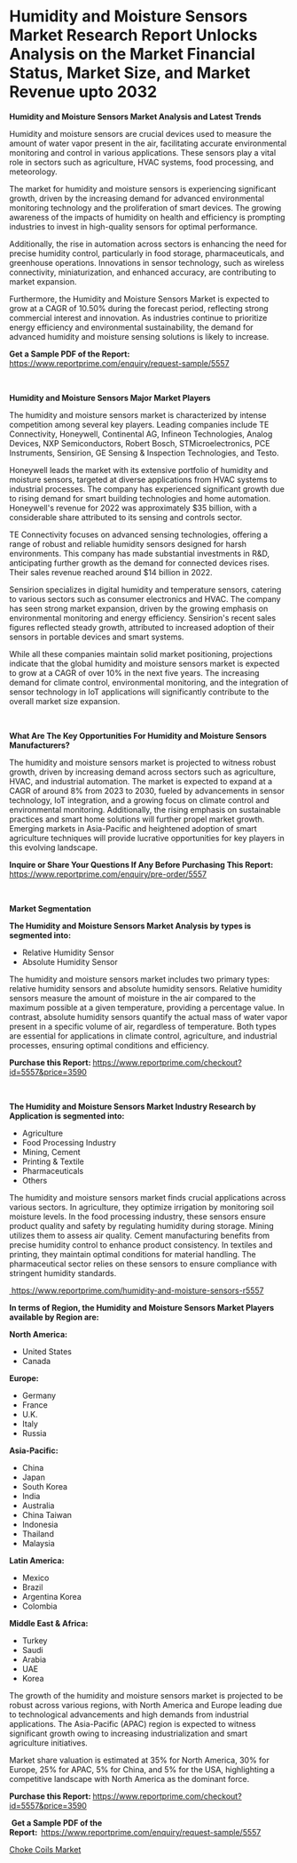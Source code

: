 <p><h1>Humidity and Moisture Sensors Market Research Report Unlocks Analysis on the Market Financial Status, Market Size, and Market Revenue upto 2032</h1></p><p><strong>Humidity and Moisture Sensors Market Analysis and Latest Trends</strong></p>
<p><p>Humidity and moisture sensors are crucial devices used to measure the amount of water vapor present in the air, facilitating accurate environmental monitoring and control in various applications. These sensors play a vital role in sectors such as agriculture, HVAC systems, food processing, and meteorology. </p><p>The market for humidity and moisture sensors is experiencing significant growth, driven by the increasing demand for advanced environmental monitoring technology and the proliferation of smart devices. The growing awareness of the impacts of humidity on health and efficiency is prompting industries to invest in high-quality sensors for optimal performance.</p><p>Additionally, the rise in automation across sectors is enhancing the need for precise humidity control, particularly in food storage, pharmaceuticals, and greenhouse operations. Innovations in sensor technology, such as wireless connectivity, miniaturization, and enhanced accuracy, are contributing to market expansion.</p><p>Furthermore, the Humidity and Moisture Sensors Market is expected to grow at a CAGR of 10.50% during the forecast period, reflecting strong commercial interest and innovation. As industries continue to prioritize energy efficiency and environmental sustainability, the demand for advanced humidity and moisture sensing solutions is likely to increase.</p></p>
<p><strong>Get a Sample PDF of the Report:&nbsp;</strong> <a href="https://www.reportprime.com/enquiry/request-sample/5557?utm_campaign=2788&utm_medium=2&utm_source=Github&utm_content=ia&utm_term=19032025&utm_id=humidity-and-moisture-sensors">https://www.reportprime.com/enquiry/request-sample/5557</a></p>
<p>&nbsp;</p>
<p><strong>Humidity and Moisture Sensors Major Market Players</strong></p>
<p><p>The humidity and moisture sensors market is characterized by intense competition among several key players. Leading companies include TE Connectivity, Honeywell, Continental AG, Infineon Technologies, Analog Devices, NXP Semiconductors, Robert Bosch, STMicroelectronics, PCE Instruments, Sensirion, GE Sensing & Inspection Technologies, and Testo.</p><p>Honeywell leads the market with its extensive portfolio of humidity and moisture sensors, targeted at diverse applications from HVAC systems to industrial processes. The company has experienced significant growth due to rising demand for smart building technologies and home automation. Honeywell's revenue for 2022 was approximately $35 billion, with a considerable share attributed to its sensing and controls sector.</p><p>TE Connectivity focuses on advanced sensing technologies, offering a range of robust and reliable humidity sensors designed for harsh environments. This company has made substantial investments in R&D, anticipating further growth as the demand for connected devices rises. Their sales revenue reached around $14 billion in 2022.</p><p>Sensirion specializes in digital humidity and temperature sensors, catering to various sectors such as consumer electronics and HVAC. The company has seen strong market expansion, driven by the growing emphasis on environmental monitoring and energy efficiency. Sensirion's recent sales figures reflected steady growth, attributed to increased adoption of their sensors in portable devices and smart systems.</p><p>While all these companies maintain solid market positioning, projections indicate that the global humidity and moisture sensors market is expected to grow at a CAGR of over 10% in the next five years. The increasing demand for climate control, environmental monitoring, and the integration of sensor technology in IoT applications will significantly contribute to the overall market size expansion.</p></p>
<p>&nbsp;</p>
<p><strong>What Are The Key Opportunities For Humidity and Moisture Sensors Manufacturers?</strong></p>
<p><p>The humidity and moisture sensors market is projected to witness robust growth, driven by increasing demand across sectors such as agriculture, HVAC, and industrial automation. The market is expected to expand at a CAGR of around 8% from 2023 to 2030, fueled by advancements in sensor technology, IoT integration, and a growing focus on climate control and environmental monitoring. Additionally, the rising emphasis on sustainable practices and smart home solutions will further propel market growth. Emerging markets in Asia-Pacific and heightened adoption of smart agriculture techniques will provide lucrative opportunities for key players in this evolving landscape.</p></p>
<p><strong>Inquire or Share Your Questions If Any Before Purchasing This Report:</strong> <a href="https://www.reportprime.com/enquiry/pre-order/5557?utm_campaign=2788&utm_medium=2&utm_source=Github&utm_content=ia&utm_term=19032025&utm_id=humidity-and-moisture-sensors">https://www.reportprime.com/enquiry/pre-order/5557</a></p>
<p>&nbsp;</p>
<p><strong>Market Segmentation</strong></p>
<p><strong>The Humidity and Moisture Sensors Market Analysis by types is segmented into:</strong></p>
<p><ul><li>Relative Humidity Sensor</li><li>Absolute Humidity Sensor</li></ul></p>
<p><p>The humidity and moisture sensors market includes two primary types: relative humidity sensors and absolute humidity sensors. Relative humidity sensors measure the amount of moisture in the air compared to the maximum possible at a given temperature, providing a percentage value. In contrast, absolute humidity sensors quantify the actual mass of water vapor present in a specific volume of air, regardless of temperature. Both types are essential for applications in climate control, agriculture, and industrial processes, ensuring optimal conditions and efficiency.</p></p>
<p><strong>Purchase this Report:&nbsp;</strong><a href="https://www.reportprime.com/checkout?id=5557&price=3590&utm_campaign=2788&utm_medium=2&utm_source=Github&utm_content=ia&utm_term=19032025&utm_id=humidity-and-moisture-sensors">https://www.reportprime.com/checkout?id=5557&price=3590</a></p>
<p>&nbsp;</p>
<p><strong>The Humidity and Moisture Sensors Market Industry Research by Application is segmented into:</strong></p>
<p><ul><li>Agriculture</li><li>Food Processing Industry</li><li>Mining, Cement</li><li>Printing & Textile</li><li>Pharmaceuticals</li><li>Others</li></ul></p>
<p><p>The humidity and moisture sensors market finds crucial applications across various sectors. In agriculture, they optimize irrigation by monitoring soil moisture levels. In the food processing industry, these sensors ensure product quality and safety by regulating humidity during storage. Mining utilizes them to assess air quality. Cement manufacturing benefits from precise humidity control to enhance product consistency. In textiles and printing, they maintain optimal conditions for material handling. The pharmaceutical sector relies on these sensors to ensure compliance with stringent humidity standards.</p></p>
<p><a href="https://www.reportprime.com/humidity-and-moisture-sensors-r5557?utm_campaign=2788&utm_medium=2&utm_source=Github&utm_content=ia&utm_term=19032025&utm_id=humidity-and-moisture-sensors">&nbsp;https://www.reportprime.com/humidity-and-moisture-sensors-r5557</a></p>
<p><strong>In terms of Region, the Humidity and Moisture Sensors Market Players available by Region are:</strong></p>
<p>
    <p> <strong> North America: </strong>
        <ul>
            <li>United States</li>
            <li>Canada</li>
        </ul>
        </p> 
    <p> <strong> Europe: </strong>
        <ul>
            <li>Germany</li>
            <li>France</li>
            <li>U.K.</li>
            <li>Italy</li>
            <li>Russia</li>
        </ul>
        </p> 
    <p> <strong> Asia-Pacific: </strong>
        <ul>
            <li>China</li>
            <li>Japan</li>
            <li>South Korea</li>
            <li>India</li>
            <li>Australia</li>
            <li>China Taiwan</li>
            <li>Indonesia</li>
            <li>Thailand</li>
            <li>Malaysia</li>
        </ul>
        </p> 
    <p> <strong> Latin America: </strong>
        <ul>
            <li>Mexico</li>
            <li>Brazil</li>
            <li>Argentina Korea</li>
            <li>Colombia</li>
        </ul>
        </p> 
    <p> <strong> Middle East & Africa: </strong>
        <ul>
            <li>Turkey</li>
            <li>Saudi</li>
            <li>Arabia</li>
            <li>UAE</li>
            <li>Korea</li>
        </ul>
    </p>
    </p>
<p><p>The growth of the humidity and moisture sensors market is projected to be robust across various regions, with North America and Europe leading due to technological advancements and high demands from industrial applications. The Asia-Pacific (APAC) region is expected to witness significant growth owing to increasing industrialization and smart agriculture initiatives. </p><p>Market share valuation is estimated at 35% for North America, 30% for Europe, 25% for APAC, 5% for China, and 5% for the USA, highlighting a competitive landscape with North America as the dominant force.</p></p>
<p><strong>Purchase this Report: </strong><a href="https://www.reportprime.com/checkout?id=5557&price=3590&utm_campaign=2788&utm_medium=2&utm_source=Github&utm_content=ia&utm_term=19032025&utm_id=humidity-and-moisture-sensors">https://www.reportprime.com/checkout?id=5557&price=3590</a></p>
<p>&nbsp;<strong>Get a Sample PDF of the Report:&nbsp;&nbsp;</strong><a href="https://www.reportprime.com/enquiry/request-sample/5557?utm_campaign=2788&utm_medium=2&utm_source=Github&utm_content=ia&utm_term=19032025&utm_id=humidity-and-moisture-sensors">https://www.reportprime.com/enquiry/request-sample/5557</a></p>
<p><strong></strong></p>
<p><p><a href="https://github.com/nafidurii/Market-Research-Report-List-1/blob/main/choke-coils-market.md?utm_campaign=2788&utm_medium=2&utm_source=Github&utm_content=ia&utm_term=19032025&utm_id=humidity-and-moisture-sensors">Choke Coils Market</a></p></p>